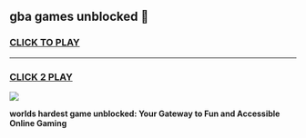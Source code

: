 
## gba games unblocked 👋
<h3>
<a href="https://premium.freeplayer.one?title=gba_games_unblocked&ref=13F">CLICK TO PLAY</a></h3>
<hr>

<h3>
<a href="https://premium.freeplayer.one?title=gba_games_unblocked&ref=13F">CLICK 2 PLAY</a>
  
</h3>

<a href="https://premium.freeplayer.one?title=gba_games_unblocked&ref=12F/"><img src="https://clearcache.store/games.png"></a>


**worlds hardest game unblocked: Your Gateway to Fun and Accessible Online Gaming**
